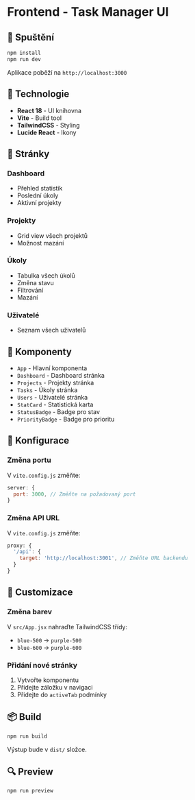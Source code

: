# Frontend - Task Manager UI

## 🚀 Spuštění

```bash
npm install
npm run dev
```

Aplikace poběží na `http://localhost:3000`

## 🎨 Technologie

- **React 18** - UI knihovna
- **Vite** - Build tool
- **TailwindCSS** - Styling
- **Lucide React** - Ikony

## 📱 Stránky

### Dashboard
- Přehled statistik
- Poslední úkoly
- Aktivní projekty

### Projekty
- Grid view všech projektů
- Možnost mazání

### Úkoly
- Tabulka všech úkolů
- Změna stavu
- Filtrování
- Mazání

### Uživatelé
- Seznam všech uživatelů

## 🎨 Komponenty

- `App` - Hlavní komponenta
- `Dashboard` - Dashboard stránka
- `Projects` - Projekty stránka
- `Tasks` - Úkoly stránka
- `Users` - Uživatelé stránka
- `StatCard` - Statistická karta
- `StatusBadge` - Badge pro stav
- `PriorityBadge` - Badge pro prioritu

## 🔧 Konfigurace

### Změna portu
V `vite.config.js` změňte:
```javascript
server: {
  port: 3000, // Změňte na požadovaný port
}
```

### Změna API URL
V `vite.config.js` změňte:
```javascript
proxy: {
  '/api': {
    target: 'http://localhost:3001', // Změňte URL backendu
  }
}
```

## 🎨 Customizace

### Změna barev
V `src/App.jsx` nahraďte TailwindCSS třídy:
- `blue-500` → `purple-500`
- `blue-600` → `purple-600`

### Přidání nové stránky
1. Vytvořte komponentu
2. Přidejte záložku v navigaci
3. Přidejte do `activeTab` podmínky

## 📦 Build

```bash
npm run build
```

Výstup bude v `dist/` složce.

## 🔍 Preview

```bash
npm run preview
```
